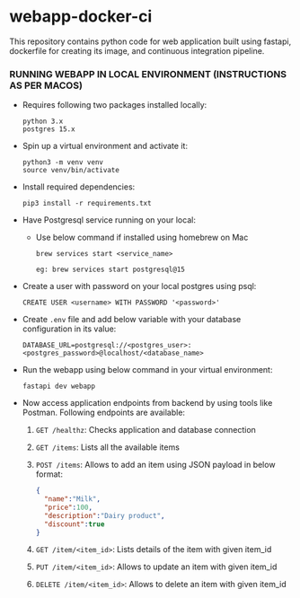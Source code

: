 # webapp-docker-ci
This repository contains python code for web application built using fastapi, dockerfile for creating its image, and continuous integration pipeline.

### RUNNING WEBAPP IN LOCAL ENVIRONMENT (INSTRUCTIONS AS PER MACOS)
- Requires following two packages installed locally:
  ```shell
  python 3.x
  postgres 15.x
  ```
- Spin up a virtual environment and activate it:

  ```
  python3 -m venv venv
  source venv/bin/activate
  ```

- Install required dependencies:

  ```shell
  pip3 install -r requirements.txt
  ```

- Have Postgresql service running on your local:
   - Use below command if installed using homebrew on Mac

     ```shell
     brew services start <service_name>

     eg: brew services start postgresql@15
     ```

- Create a user with password on your local postgres using psql:

  ```shell
  CREATE USER <username> WITH PASSWORD '<password>'
  ```

- Create `.env` file and add below variable with your database configuration in its value:

  ```shell
  DATABASE_URL=postgresql://<postgres_user>:<postgres_password>@localhost/<database_name>
  ```

- Run the webapp using below command in your virtual environment:

  ```shell
  fastapi dev webapp
  ```

- Now access application endpoints from backend by using tools like Postman. Following endpoints are available:

  1. `GET /healthz`: Checks application and database connection

  2. `GET /items`: Lists all the available items

  3. `POST /items`: Allows to add an item using JSON payload in below format:
      ```json
      {
        "name":"Milk",
        "price":100,
        "description":"Dairy product",
        "discount":true
      } 
      ```

  4. `GET /item/<item_id>`: Lists details of the item with given item_id

  5. `PUT /item/<item_id>`: Allows to update an item with given item_id

  6. `DELETE /item/<item_id>`: Allows to delete an item with given item_id